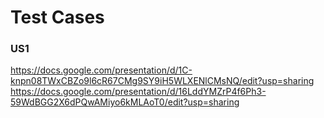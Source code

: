 # Test Cases
### US1
https://docs.google.com/presentation/d/1C-knpn08TWxCBZo9l6cR67CMg9SY9iH5WLXENlCMsNQ/edit?usp=sharing 
https://docs.google.com/presentation/d/16LddYMZrP4f6Ph3-59WdBGG2X6dPQwAMiyo6kMLAoT0/edit?usp=sharing 
